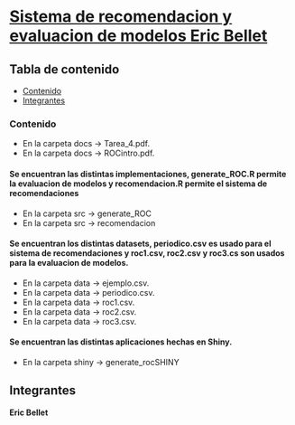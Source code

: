 # [Sistema de recomendacion y evaluacion de modelos Eric Bellet](https://github.com/ericbellet/recomendacion-modelos)

## Tabla de contenido

* [Contenido](#contenido)
* [Integrantes](#integrantes)


### Contenido
* En la carpeta docs -> Tarea_4.pdf.
* En la carpeta docs -> ROCintro.pdf.

#### Se encuentran las distintas implementaciones, generate_ROC.R permite la evaluacion de modelos y recomendacion.R permite el sistema de recomendaciones
* En la carpeta src -> generate_ROC
* En la carpeta src -> recomendacion

#### Se encuentran los distintas datasets, periodico.csv es usado para el sistema de recomendaciones y roc1.csv, roc2.csv y roc3.cs son usados para la evaluacion de modelos.
* En la carpeta data -> ejemplo.csv.
* En la carpeta data -> periodico.csv.
* En la carpeta data -> roc1.csv.
* En la carpeta data -> roc2.csv.
* En la carpeta data -> roc3.csv.

#### Se encuentran las distintas aplicaciones hechas en Shiny.
* En la carpeta shiny -> generate_rocSHINY


## Integrantes

**Eric Bellet**